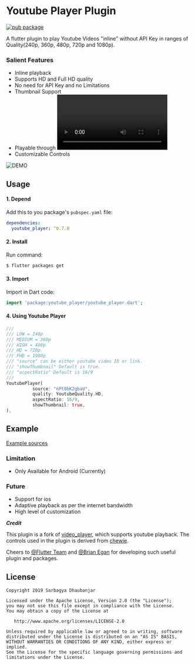 # Youtube Player Plugin 

[![pub package](https://img.shields.io/badge/pub-v0.7.0-brightgreen.svg)](https://pub.dartlang.org/packages/youtube_player)

A flutter plugin to play Youtube Videos "inline" without API Key in ranges of Quality(240p, 360p, 480p, 720p and 1080p).

### Salient Features
* Inline playback
* Supports HD and Full HD quality
* No need for API Key and no Limitations
* Thumbnail Support
* Playable through <video id> or <link>
* Customizable Controls


![DEMO](demo.gif) 

## Usage

#### 1\. Depend

Add this to you package's `pubspec.yaml` file:

```yaml
dependencies:
  youtube_player: ^0.7.0
```

#### 2\. Install

Run command:

```bash
$ flutter packages get
```

#### 3\. Import

Import in Dart code:

```dart
import 'package:youtube_player/youtube_player.dart';
```

#### 4\. Using Youtube Player

```dart
///
/// LOW = 240p
/// MEDIUM = 360p
/// HIGH = 480p
/// HD = 720p
/// FHD = 1080p
/// "source" can be either youtube video ID or link.
/// "showThumbnail" Default is true.
/// "acpectRatio" Default is 16/9
///
YoutubePlayer(
          source: "nPt8bK2gbaU",
          quality: YoutubeQuality.HD,
          aspectRatio: 16/9,
          showThumbnail: true,
),
```


## Example

[Example sources](https://github.com/sarbagyastha/youtube_player/tree/master/example)

### Limitation
* Only Available for Android (Currently)

### Future
* Support for ios
* Adaptive playback as per the internet bandwidth
* High level of customization



***Credit***

This plugin is a fork of [video_player](https://github.com/flutter/plugins/tree/master/packages/video_player), which supports youtube playback.
The controls used in the plugin is derived from [chewie](https://github.com/brianegan/chewie).

Cheers to [@Flutter Team](https://flutter.io) and [@Brian Egan](https://github.com/brianegan) for developing such useful plugin and packages.


## License

```
Copyright 2019 Sarbagya Dhaubanjar

Licensed under the Apache License, Version 2.0 (the "License");
you may not use this file except in compliance with the License.
You may obtain a copy of the License at

   http://www.apache.org/licenses/LICENSE-2.0

Unless required by applicable law or agreed to in writing, software
distributed under the License is distributed on an "AS IS" BASIS,
WITHOUT WARRANTIES OR CONDITIONS OF ANY KIND, either express or implied.
See the License for the specific language governing permissions and
limitations under the License.
```
